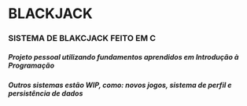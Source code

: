 # BLACKJACK
### SISTEMA DE BLAKCJACK FEITO EM C
##### Projeto pessoal utilizando fundamentos aprendidos em Introdução à Programação 
##### Outros sistemas estão WIP, como: novos jogos, sistema de perfil e persistência de dados
